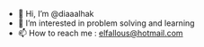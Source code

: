 - 👋 Hi, I’m @diaaalhak
- 👀 I’m interested in problem solving and learning
- 📫 How to reach me : elfallous@hotmail.com

<!---
diaaalhak/diaaalhak is a ✨ special ✨ repository because its `README.md` (this file) appears on your GitHub profile.
You can click the Preview link to take a look at your changes.
--->
